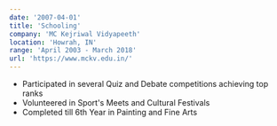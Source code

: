 ```yaml
---
date: '2007-04-01'
title: 'Schooling'
company: 'MC Kejriwal Vidyapeeth'
location: 'Howrah, IN'
range: 'April 2003 - March 2018'
url: 'https://www.mckv.edu.in/'
---
```


- Participated in several Quiz and Debate competitions achieving top ranks
- Volunteered in Sport's Meets and Cultural Festivals
- Completed till 6th Year in Painting and Fine Arts
